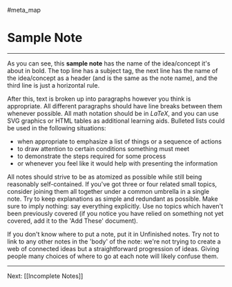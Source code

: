 #meta_map 
# Sample Note
---
As you can see, this **sample note** has the name of the idea/concept it's about in bold. The top line has a subject tag, the next line has the name of the idea/concept as a header (and is the same as the note name), and the third line is just a horizontal rule.

After this, text is broken up into paragraphs however you think is appropriate. All different paragraphs should have line breaks between them whenever possible. All math notation should be in $LaTeX$, and you can use SVG graphics or HTML tables as additional learning aids. Bulleted lists could be used in the following situations:

- when appropriate to emphasize a list of things or a sequence of actions
- to draw attention to certain conditions something must meet
- to demonstrate the steps required for some process
- or whenever you feel like it would help with presenting the information

All notes should strive to be as atomized as possible while still being reasonably self-contained. If you've got three or four related small topics, consider joining them all together under a common umbrella in a single note. Try to keep explanations as simple and redundant as possible. Make sure to imply nothing: say everything explicitly. Use no topics which haven't been previously covered (if you notice you have relied on something not yet covered, add it to the 'Add These' document).

If you don't know where to put a note, put it in Unfinished notes. Try not to link to any other notes in the 'body' of the note: we're not trying to create a web of connected ideas but a straightforward progression of ideas. Giving people many choices of where to go at each note will likely confuse them.

---

Next: [[Incomplete Notes]]